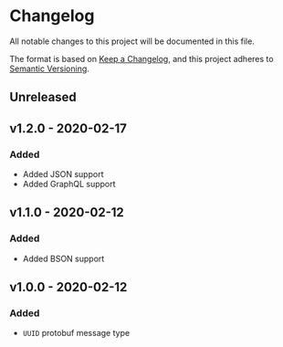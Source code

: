 # Changelog

All notable changes to this project will be documented in this file.

The format is based on [Keep a Changelog][], and this project adheres to
[Semantic Versioning][].

## Unreleased

## v1.2.0 - 2020-02-17

### Added

- Added JSON support
- Added GraphQL support

## v1.1.0 - 2020-02-12

### Added

- Added BSON support

## v1.0.0 - 2020-02-12

### Added

- `UUID` protobuf message type

[keep a changelog]: https://keepachangelog.com/en/1.0.0/
[semantic versioning]: https://semver.org/spec/v2.0.0.html
